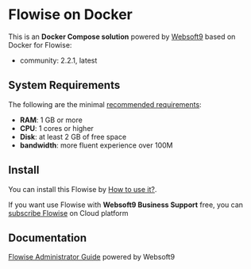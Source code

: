 # Flowise on Docker  

This is an **Docker Compose solution** powered by [Websoft9](https://www.websoft9.com) based on Docker for Flowise:


 - community:  2.2.1, latest


## System Requirements

The following are the minimal [recommended requirements](https://docs.flowiseai.com/getting-started):

* **RAM**: 1 GB or more
* **CPU**: 1 cores or higher
* **Disk**: at least 2 GB of free space
* **bandwidth**: more fluent experience over 100M  

## Install

You can install this Flowise by [How to use it?](https://github.com/Websoft9/docker-library#how-to-use-it).   

If you want use Flowise with **Websoft9 Business Support** free, you can [subscribe Flowise](https://www.websoft9.com/apps) on Cloud platform

## Documentation

[Flowise Administrator Guide](https://support.websoft9.com/docs/flowise) powered by Websoft9